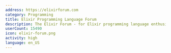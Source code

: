 ```yaml
---
address: https://elixirforum.com
category: Programming
title: Elixir Programming Language Forum
description: The Elixir Forum - for Elixir programming language enthusiasts!
userCount: 15490
icon: elixir-forum.png
activity: high
language: en_US
---
```

